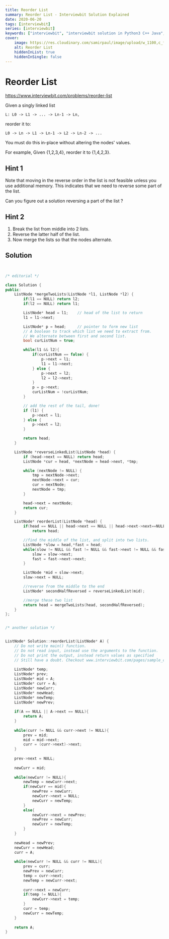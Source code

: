 ```yaml
---
title: Reorder List
summary: Reorder List - Interviewbit Solution Explained
date: 2020-06-20
tags: [interviewbit]
series: [interviewbit]
keywords: ["interviewbit", "interviewbit solution in Python3 C++ Java", "Reorder List Solution Explained"]
cover:
    image: https://res.cloudinary.com/samirpaul/image/upload/w_1100,c_fit,co_rgb:FFFFFF,l_text:Arial_75_bold:Reorder List - Solution Explained/problem-solving.webp
    alt: Reorder List
    hiddenInList: true
    hiddenInSingle: false
---
```


# Reorder List

https://www.interviewbit.com/problems/reorder-list


Given a singly linked list

    L: L0 -> L1 -> ... -> Ln-1 -> Ln,
reorder it to:

    L0 -> Ln -> L1 -> Ln-1 -> L2 -> Ln-2 -> ...
You must do this in-place without altering the nodes' values.

For example,
Given {1,2,3,4}, reorder it to {1,4,2,3}.

## Hint 1

Note that moving in the reverse order in the list is not feasible unless you use additional memory. This indicates that we need to reverse some part of the list.

Can you figure out a solution reversing a part of the list ?

## Hint 2

1) Break the list from middle into 2 lists.
2) Reverse the latter half of the list. 
3) Now merge the lists so that the nodes alternate.

## Solution

```cpp


/* editorial */

class Solution {
public:
    ListNode *mergeTwoLists(ListNode *l1, ListNode *l2) {
        if(l1 == NULL) return l2;
        if(l2 == NULL) return l1;

        ListNode* head = l1;    // head of the list to return
        l1 = l1->next;

        ListNode* p = head;     // pointer to form new list
        // A boolean to track which list we need to extract from. 
        // We alternate between first and second list. 
        bool curListNum = true;

        while(l1 && l2){
            if(curListNum == false) {
                p->next = l1;
                l1 = l1->next;
            } else {
                p->next = l2;
                l2 = l2->next;
            }
            p = p->next;
            curListNum = !curListNum;
        }

        // add the rest of the tail, done!
        if (l1) {
            p->next = l1;
        } else {
            p->next = l2;
        }

        return head;
    }

    ListNode *reverseLinkedList(ListNode *head) {
        if (head->next == NULL) return head;
        ListNode *cur = head, *nextNode = head->next, *tmp;

        while (nextNode != NULL) {
            tmp = nextNode->next;
            nextNode->next = cur;
            cur = nextNode;
            nextNode = tmp;
        }

        head->next = nextNode;
        return cur;
    }

    ListNode* reorderList(ListNode *head) {
        if(head == NULL || head->next == NULL || head->next->next==NULL)
            return head;

        //find the middle of the list, and split into two lists.    
        ListNode *slow = head,*fast = head;
        while(slow != NULL && fast != NULL && fast->next != NULL && fast->next->next != NULL){
            slow = slow->next;
            fast = fast->next->next;
        }

        ListNode *mid = slow->next;
        slow->next = NULL;

        //reverse from the middle to the end
        ListNode* secondHalfReversed = reverseLinkedList(mid);

        //merge these two list
        return head = mergeTwoLists(head, secondHalfReversed);
    }
};


/* another solution */


ListNode* Solution::reorderList(ListNode* A) {
    // Do not write main() function.
    // Do not read input, instead use the arguments to the function.
    // Do not print the output, instead return values as specified
    // Still have a doubt. Checkout www.interviewbit.com/pages/sample_codes/ for more details
    
    ListNode* temp;
    ListNode* prev;
    ListNode* mid = A;
    ListNode* curr = A;
    ListNode* newCurr;
    ListNode* newHead;
    ListNode* newTemp;
    ListNode* newPrev;
    
    if(A == NULL || A->next == NULL){
        return A;
    }
    
    while(curr != NULL && curr->next != NULL){
        prev = mid;
        mid = mid->next;
        curr = (curr->next)->next;
    }
    
    prev->next = NULL;
    
    newCurr = mid;
    
    while(newCurr != NULL){
        newTemp = newCurr->next;
        if(newCurr == mid){
            newPrev = newCurr;
            newCurr->next = NULL;
            newCurr = newTemp;
        }
        else{
            newCurr->next = newPrev;
            newPrev = newCurr;
            newCurr = newTemp;
        }
    }
    
    newHead = newPrev;
    newCurr = newHead;
    curr = A;
    
    while(newCurr != NULL && curr != NULL){
        prev = curr;
        newPrev = newCurr;
        temp = curr->next;
        newTemp = newCurr->next;
        
        curr->next = newCurr;
        if(temp != NULL){
            newCurr->next = temp;
        }
        curr = temp;
        newCurr = newTemp;
    }
    
    return A;
}
```